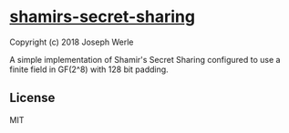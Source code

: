 [shamirs-secret-sharing](https://github.com/jwerle/shamirs-secret-sharing)
======================
Copyright (c) 2018 Joseph Werle  

A simple implementation of Shamir's Secret Sharing configured to use a
finite field in GF(2^8) with 128 bit padding.

## License

MIT
